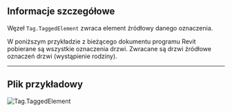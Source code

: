 ## Informacje szczegółowe
Węzeł `Tag.TaggedElement` zwraca element źródłowy danego oznaczenia.

W poniższym przykładzie z bieżącego dokumentu programu Revit pobierane są wszystkie oznaczenia drzwi. Zwracane są drzwi źródłowe oznaczeń drzwi (wystąpienie rodziny).
___
## Plik przykładowy

![Tag.TaggedElement](./Revit.Elements.Tag.TaggedElement_img.jpg)
